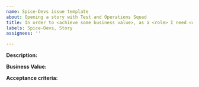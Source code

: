 ```yaml
---
name: Spice-Devs issue template
about: Opening a story with Test and Operations Squad
title: In order to <achieve some business value>, as a <role> I need <capability>.
labels: Spice-Devs, Story
assignees: ''

---
```


**Description:**


**Business Value:**


**Acceptance criteria:**
